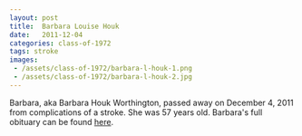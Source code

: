 ```yaml
---
layout: post
title:  Barbara Louise Houk
date:   2011-12-04
categories: class-of-1972
tags: stroke
images:
 - /assets/class-of-1972/barbara-l-houk-1.png
 - /assets/class-of-1972/barbara-l-houk-2.jpg
---
```

Barbara, aka Barbara Houk Worthington, passed away on December 4, 2011 from complications of a stroke. She was 57 years old. Barbara's full obituary can be found [here](http://tinyurl.com/mzufj8q).
